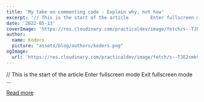 ```yaml
---
title: 'My take on commenting code - Explain why, not how'
excerpt: '// This is the start of the article        Enter fullscreen mode            Exit fullscreen mode    ...'
date: '2022-05-13'
coverImage: 'https://res.cloudinary.com/practicaldev/image/fetch/s--TJE2smk9--/c_imagga_scale,f_auto,fl_progressive,h_420,q_auto,w_1000/https://dev-to-uploads.s3.amazonaws.com/uploads/articles/3ngyiyrv9akenrgcigde.png'
author:
  name: Koders
  picture: "assets/blog/authors/koders.png"
ogImage:
  url: 'https://res.cloudinary.com/practicaldev/image/fetch/s--TJE2smk9--/c_imagga_scale,f_auto,fl_progressive,h_420,q_auto,w_1000/https://dev-to-uploads.s3.amazonaws.com/uploads/articles/3ngyiyrv9akenrgcigde.png'
---
```


// This is the start of the article        Enter fullscreen mode            Exit fullscreen mode    ...

[Read more](https://dev.to/nombrekeff/my-take-on-commenting-code-explain-why-not-how-3bg2)
